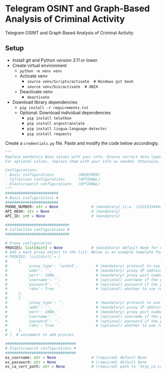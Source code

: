 # Telegram OSINT and Graph-Based Analysis of Criminal Activity
Telegram OSINT and Graph Based Analysis of Criminal Activity


## Setup
<!-- In command prompt
```powershell
# Create virtual environment
python -m venv venv
# Enter the virtual environment
.\venv\Scripts\activate
# Close the virtual environment
deactivate
```
Troubleshooting

In Powershell
```powershell
Get-ExecutionPolicy
# If "Restricted"
Set-ExecutionPolicy RemoteSigned
# Run the activate script again
``` -->
- Install git and Python *version 3.11 or lower*.
- Create virtual environment
    - `python -m venv venv`
    - Activate venv
        - `source venv/Scripts/activate  # Windows git bash`
        - `source venv/bin/activate  # UNIX` 
    - Deactivate venv
        - `deactivate`
- Download library dependencies
    - `pip install -r requirements.txt`
    - Optional: Download individual dependencies
        - `pip install telethon`
        - `pip install argostranslate`
        - `pip install lingua-language-detector`
        - `pip install requests`


Create a `credentials.py` file. Paste and modify the code below accordingly.
```py
"""
Replace mandatory None values with your info. Ensure correct data types, as specified.
For optional values, replace them with your info as needed. Otherwise, keep values as None.

Configurations:
- Basic configurations           (REQUIRED)
- Collection configurations      (OPTIONAL)
- Elasticsearch configurations   (OPTIONAL)
"""
########################
# Basic configurations #
########################
PHONE_NUMBER: str = None               # (mandatory) (i.e. +12223334444)
API_HASH: str = None                   # (mandatory)
API_ID: int = None                     # (mandatory)

#############################
# Collection configurations #
#############################

# Proxy configuration
PROXIES: list[dict] = None             # (mandatory) default None for no proxy
# Add a each proxy object to the list. Below is an example template for two proxies.
# PROXIES: list[dict] = [
#     {
#         'proxy_type': 'socks5',        # (mandatory) protocol to use (i.e.: socks5)
#         'addr': '',                    # (mandatory) proxy IP address (i.e.: 123.123.123.123)
#         'port': 1080,                  # (mandatory) proxy port number (i.e.: 1080)
#         'username': '',                # (optional) username if the proxy requires auth
#         'password': '',                # (optional) password if the proxy requires auth
#         'rdns': True                   # (optional) whether to use remote or local resolve, default remote
#     },
#     {
#         'proxy_type': '',              # (mandatory) protocol to use (see above)
#         'addr': '',                    # (mandatory) proxy IP address
#         'port': 1080,                  # (mandatory) proxy port number
#         'username': '',                # (optional) username if the proxy requires auth
#         'password': '',                # (optional) password if the proxy requires auth
#         'rdns': True                   # (optional) whether to use remote or local resolve, default remote
#     },
# ]  # uncomment to add proxies

################################
# Elasticsearch configurations #
################################
es_username: str = None                # (required) default None
es_password: str = None                # (required) default None
es_ca_cert_path: str = None            # (required) path to 'http_ca.crt' file stored in elasticsearch-<VERSION>/config/certs/http_ca.crt
```